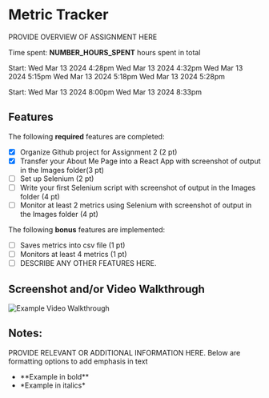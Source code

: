 # Metric Tracker

PROVIDE OVERVIEW OF ASSIGNMENT HERE

Time spent: **NUMBER_HOURS_SPENT** hours spent in total

Start: Wed Mar 13 2024 4:28pm
       Wed Mar 13 2024 4:32pm
       Wed Mar 13 2024 5:15pm
       Wed Mar 13 2024 5:18pm
       Wed Mar 13 2024 5:28pm

Start: Wed Mar 13 2024 8:00pm
       Wed Mar 13 2024 8:33pm


## Features

The following **required** features are completed:

- [x] Organize Github project for Assignment 2 (2 pt)
- [x] Transfer your About Me Page into a React App with screenshot of output in the Images folder(3 pt)
- [ ] Set up Selenium (2 pt)
- [ ] Write your first Selenium script with screenshot of output in the Images folder (4 pt)
- [ ] Monitor at least 2 metrics using Selenium with screenshot of output in the Images folder (4 pt)

The following **bonus** features are implemented:

- [ ] Saves metrics into csv file (1 pt)
- [ ] Monitors at least 4 metrics (1 pt)
- [ ] DESCRIBE ANY OTHER FEATURES HERE.

## Screenshot and/or Video Walkthrough

<img src="https://imgur.com/gallery/4rAXx5x" title='Example Video Walkthrough' width='' alt='Example Video Walkthrough' />


## Notes:
PROVIDE RELEVANT OR ADDITIONAL INFORMATION HERE. Below are formatting options to add emphasis in text
<ul>
  <li>**Example in bold**</li>
  <li>*Example in italics*</li>
</ul>
